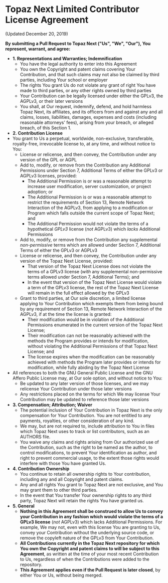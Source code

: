 # Topaz Next Limited Contributor License Agreement
(Updated December 20, 2019)

**By submitting a Pull Request to Topaz Next ("Us", "We", "Our"), You represent, warrant, and agree:**
* **1. Representations and Warranties; Indemnification**
  * You have the legal authority to enter into this Agreement
  * You own the Copyright and patent claims covering Your Contribution, and that such claims may not also be claimed by third parties, including Your school or employer
  * The rights You grant Us do not violate any grant of right You have made to third parties, or any other rights owned by third parties
  * Your Contribution can be legally licensed under either the GPLv3, the AGPLv3, or their later versions
  * You shall, at Our request, indemnify, defend, and hold harmless Topaz Next, its affiliates, and its officers from and against any and all claims, losses, liabilities, damages, expenses and costs (including reasonable attorneys' fees), arising from your breach, or alleged breach, of this Section 1.
* **2. Contribution License**
* You grant to Us a perpetual, worldwide, non-exclusive, transferable, royalty-free, irrevocable license to, at any time, and without notice to You:
  * License or relicense, and then convey, the Contribution under any version of the GPL or AGPL
  * Add to, modify, or remove from the Contribution any Additional Permissions under Section 7, Additional Terms of either the GPLv3 or AGPLv3 licenses, provided:
    * The Additional Permission is or was a reasonable attempt to increase user modification, server customization, or project adoption; or 
    * The Additional Permission is or was a reasonable attempt to restrict the requirements of Section 13, Remote Network Interaction of the AGPLv3, from applying to a modification or Program which falls outside the current scope of Topaz Next; and
    * The Additional Permission would not violate the terms of a hypothetical _GPLv3_ license (_not_ AGPLv3) which _lacks_ Additional Permissions
  * Add to, modify, or remove from the Contribution any supplemental _non-permissive_ terms which are allowed under Section 7, Additional Terms of either the GPLv3 or AGPLv3
  * License or relicense, and then convey, the Contribution under any version of the Topaz Next License, provided:
  	* That version of the Topaz Next License does not violate the terms of a GPLv3 license (_with_ any supplemental non-permissive terms allowed under Section 7, Additional Terms); and
  	* In the event that version of the Topaz Next License would violate a term of the GPLv3 license, the rest of the Topaz Next License will remain in the full effect allowed by the GPLv3
  * Grant to third parties, at Our sole discretion, a limited license applying to Your Contribution which exempts them from being bound by any requirement of Section 13, Remote Network Interaction of the AGPLv3, if at the time the license is granted:
    * Their modification would be in violation of the Additional Permissions enumerated in the current version of the Topaz Next License; 
    * Their modification can not be reasonably achieved with the methods the Program provides or intends for modification, without violating the Additional Permissions of that Topaz Next License; and
    * The license expires when the modification can be reasonably achieved with methods the Program later provides or intends for modification, while fully abiding by the Topaz Next License
* All references to both the GNU General Public License and the GNU Affero Public License may, at Our sole option, and without notice to You: 
	* Be updated to any later version of those licenses, and we may relicense Your Contribution under those later versions
	* Any restrictions placed on the terms for which We may license Your Contribution may be updated to reference those later versions
* **3. Compensation; Attribution; Waiver**
  * The potential inclusion of Your Contribution in Topaz Next is the only compensation for Your Contribution. You are not entitled to any payments, royalties, or other consideration of any kind.
  * We may, but are not required to, include attribution to You in files which Topaz Next uses to track or list contributors, such as an AUTHORS file.
  * You waive any claims and rights arising from Our authorized use of the Contribution, such as the right to be named as the author, to control modifications, to prevent Your identification as author, and right to prevent commercial usage, to the extent those rights would interfere with those You have granted Us.
* **4. Contribution Ownership**
  * You continue to retain all ownership rights to Your contribution, including any and all Copyright and patent claims.
  * Any and all rights You grant to Topaz Next are not exclusive, and You may grant them to other third parties.
  * In the event that You transfer Your ownership rights to any third party, Topaz Next will retain the rights You have granted us.
* **5. General**
  * **Nothing in this Agreement shall be construed to allow Us to convey your Contribution in any fashion which would violate the terms of a GPLv3 license** (_not_ AGPLv3) which lacks Additional Permissions. For example, We may not, even with this license You are granting to Us, convey your Contribution without the underlying source code, or remove the copyleft nature of the GPLv3 from Your Contribution.
  * **All Contributions currently in the Topaz Next repository for which You own the Copyright and patent claims to will be subject to this Agreement**, as written at the time of your most recent Contribution to Us, regardless of when the Contributions were added to the repository. 
  * **This Agreement applies even if the Pull Request is later closed**, by either You or Us, without being merged.
